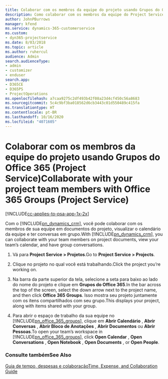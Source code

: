 ```yaml
---
title: Colaborar com os membros da equipe do projeto usando Grupos do Office 365
description: Como colaborar com os membros da equipe do Project Service por meio dos Groups do Office 365
author: JohnPBurrows
manager: kfend
ms.service: dynamics-365-customerservice
ms.custom:
- dyn365-projectservice
ms.date: 8/03/2018
ms.topic: article
ms.author: ruhercul
audience: Admin
search.audienceType:
- admin
- customizer
- enduser
search.app:
- D365CE
- D365PS
- ProjectOperations
ms.openlocfilehash: a7caa9275c2df493b42f08a23d4cf450c56a8683
ms.sourcegitcommit: 5c4c9bf3ba018562d6cb3443c01d550489c415fa
ms.translationtype: HT
ms.contentlocale: pt-BR
ms.lasthandoff: 10/16/2020
ms.locfileid: "4071605"
---
```

# <a name="collaborate-with-your-project-team-members-with-office-365-groups-project-service"></a><span data-ttu-id="c6846-103">Colaborar com os membros da equipe do projeto usando Grupos do Office 365 (Project Service)</span><span class="sxs-lookup"><span data-stu-id="c6846-103">Collaborate with your project team members with Office 365 Groups (Project Service)</span></span>

[!INCLUDE[cc-applies-to-psa-app-1x-2x](../includes/cc-applies-to-psa-app-1x-2x.md)]

<span data-ttu-id="c6846-104">Com o [!INCLUDE[pn_dynamics_crm](../includes/pn-dynamics-crm.md)], você pode colaborar com os membros de sua equipe em documentos do projeto, visualizar o calendário da equipe e ter conversas em grupo.</span><span class="sxs-lookup"><span data-stu-id="c6846-104">With [!INCLUDE[pn_dynamics_crm](../includes/pn-dynamics-crm.md)], you can collaborate with your team members on project documents, view your team’s calendar, and have group conversations.</span></span>  
  
1. <span data-ttu-id="c6846-105">Vá para **Project Service > Projetos**.</span><span class="sxs-lookup"><span data-stu-id="c6846-105">Go to **Project Service > Projects**.</span></span>  
  
2. <span data-ttu-id="c6846-106">Clique no projeto no qual você está trabalhando.</span><span class="sxs-lookup"><span data-stu-id="c6846-106">Click the project you’re working on.</span></span>  
  
3. <span data-ttu-id="c6846-107">Na barra da parte superior da tela, selecione a seta para baixo ao lado do nome do projeto e clique em **Grupos do Office 365**.</span><span class="sxs-lookup"><span data-stu-id="c6846-107">In the bar across the top of the screen, select the down arrow next to the project name, and then click **Office 365 Groups**.</span></span> <span data-ttu-id="c6846-108">Isso mostra seu projeto juntamente com os itens compartilhados com seu grupo.</span><span class="sxs-lookup"><span data-stu-id="c6846-108">This displays your project, along with items shared with your group.</span></span>  
  
4. <span data-ttu-id="c6846-109">Para abrir o espaço de trabalho da sua equipe no [!INCLUDE[pn_office_365_groups](../includes/pn-office-365-groups.md)], clique em **Abrir Calendário** , **Abrir Conversas** , **Abrir Bloco de Anotações** , **Abrir Documentos** ou **Abrir Pessoas**.</span><span class="sxs-lookup"><span data-stu-id="c6846-109">To open your team’s workspace in [!INCLUDE[pn_office_365_groups](../includes/pn-office-365-groups.md)], click **Open Calendar** , **Open Conversations** , **Open Notebook** , **Open Documents** , or **Open People**.</span></span>  
  
### <a name="see-also"></a><span data-ttu-id="c6846-110">Consulte também</span><span class="sxs-lookup"><span data-stu-id="c6846-110">See Also</span></span>  
 [<span data-ttu-id="c6846-111">Guia de tempo, despesas e colaboração</span><span class="sxs-lookup"><span data-stu-id="c6846-111">Time, Expense, and Collaboration Guide</span></span>](../psa/time-expense-collaboration-guide.md)
